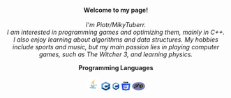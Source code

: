 
<p align="center">
    <b>Welcome to my page!</b><br><br>
    <i>
        I'm Piotr/MikyTuberr.<br>
        I am interested in programming games and optimizing them, mainly in C++. 
        I also enjoy learning about algorithms and data structures. 
        My hobbies include sports and music, but my main passion lies in playing computer games, such as The Witcher 3, and learning physics.
    </i><br> 
</p>

<p align="center">
    <b>Programming Languages<b> 
        <div align="center">
            <img src="https://github.com/MikyTuberr/MikyTuberr/raw/main/java.png" alt="Java" width="30" height="30">
            <img src="https://github.com/MikyTuberr/MikyTuberr/raw/main/cpp.png" alt="cpp" width="20" height="20">
            <img src="https://github.com/MikyTuberr/MikyTuberr/raw/main/c.png" alt="c" width="20" height="20">
            <img src="https://github.com/MikyTuberr/MikyTuberr/raw/main/css.png" alt="css" width="20" height="20">
            <img src="https://github.com/MikyTuberr/MikyTuberr/raw/main/php.png" alt="php" width="30" height="20">
        </div>
</p>

